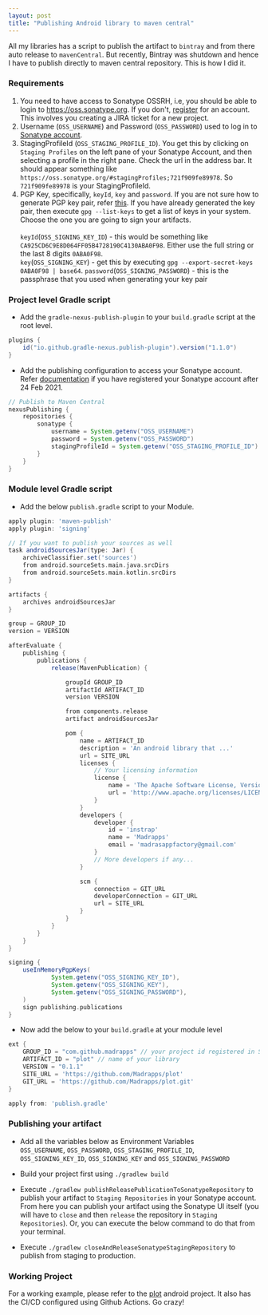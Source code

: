 ```yaml
---
layout: post
title: "Publishing Android library to maven central"
---
```


All my libraries has a script to publish the artifact to `bintray` and from there auto release to `mavenCentral`. But recently, Bintray
was shutdown and hence I have to publish directly to maven central repository. This is how I did it.

### Requirements
1. You need to have access to Sonatype OSSRH, i.e, you should be able to login to https://oss.sonatype.org. If you don't,
[register](https://central.sonatype.org/publish/publish-guide/) for an account. This involves you creating a JIRA ticket
for a new project.
2. Username (`OSS_USERNAME`) and Password (`OSS_PASSWORD`) used to log in to [Sonatype account](https://oss.sonatype.org).
3. StagingProfileId (`OSS_STAGING_PROFILE_ID`). You get this by clicking on `Staging Profiles` on the left pane of your Sonatype Account, and then selecting
a profile in the right pane. Check the url in the address bar. It should appear something like 
`https://oss.sonatype.org/#stagingProfiles;721f909fe89978`. So `721f909fe89978` is your StagingProfileId.
4. PGP Key, specifically, `keyId`, `key` and `password`. If you are not sure how to generate PGP key pair,
refer [this](https://central.sonatype.org/publish/requirements/gpg/). If you have already generated the key pair, then execute
`gpg --list-keys` to get a list of keys in your system. Choose the one you are going to sign your artifacts.<br><br>
`keyId`(`OSS_SIGNING_KEY_ID`) - this would be something like `CA925CD6C9E8D064FF05B4728190C4130ABA0F98`. Either use the full string or the last 8 digits `0ABA0F98`.<br>
`key`(`OSS_SIGNING_KEY`) - get this by executing `gpg --export-secret-keys 0ABA0F98 | base64`.
`password`(`OSS_SIGNING_PASSWORD`) - this is the passphrase that you used when generating your key pair

### Project level Gradle script
- Add the `gradle-nexus-publish-plugin` to your `build.gradle` script at the root level.
```groovy
plugins {
    id("io.github.gradle-nexus.publish-plugin").version("1.1.0")
}
```

- Add the publishing configuration to access your Sonatype account. Refer [documentation](https://github.com/gradle-nexus/publish-plugin/) 
if you have registered your Sonatype account after 24 Feb 2021.
```groovy
// Publish to Maven Central
nexusPublishing {
    repositories {
        sonatype {
            username = System.getenv("OSS_USERNAME")
            password = System.getenv("OSS_PASSWORD")
            stagingProfileId = System.getenv("OSS_STAGING_PROFILE_ID")
        }
    }
}
```

### Module level Gradle script
- Add the below `publish.gradle` script to your Module.


```groovy
apply plugin: 'maven-publish'
apply plugin: 'signing'

// If you want to publish your sources as well
task androidSourcesJar(type: Jar) {
    archiveClassifier.set('sources')
    from android.sourceSets.main.java.srcDirs
    from android.sourceSets.main.kotlin.srcDirs
}

artifacts {
    archives androidSourcesJar
}

group = GROUP_ID
version = VERSION

afterEvaluate {
    publishing {
        publications {
            release(MavenPublication) {

                groupId GROUP_ID
                artifactId ARTIFACT_ID
                version VERSION

                from components.release
                artifact androidSourcesJar

                pom {
                    name = ARTIFACT_ID
                    description = 'An android library that ...'
                    url = SITE_URL
                    licenses {
                        // Your licensing information
                        license {
                            name = 'The Apache Software License, Version 2.0'
                            url = 'http://www.apache.org/licenses/LICENSE-2.0.txt'
                        }
                    }
                    developers {
                        developer {
                            id = 'instrap'
                            name = 'Madrapps'
                            email = 'madrasappfactory@gmail.com'
                        }
                        // More developers if any...
                    }

                    scm {
                        connection = GIT_URL
                        developerConnection = GIT_URL
                        url = SITE_URL
                    }
                }
            }
        }
    }
}

signing {
    useInMemoryPgpKeys(
            System.getenv("OSS_SIGNING_KEY_ID"),
            System.getenv("OSS_SIGNING_KEY"),
            System.getenv("OSS_SIGNING_PASSWORD"),
    )
    sign publishing.publications
}
```


- Now add the below to your `build.gradle` at your module level

```groovy
ext {
    GROUP_ID = "com.github.madrapps" // your project id registered in Sonatype
    ARTIFACT_ID = "plot" // name of your library
    VERSION = "0.1.1"
    SITE_URL = 'https://github.com/Madrapps/plot'
    GIT_URL = 'https://github.com/Madrapps/plot.git'
}

apply from: 'publish.gradle'
```

### Publishing your artifact
- Add all the variables below as Environment Variables<br>
`OSS_USERNAME`, `OSS_PASSWORD`, `OSS_STAGING_PROFILE_ID`, `OSS_SIGNING_KEY_ID`, `OSS_SIGNING_KEY` and `OSS_SIGNING_PASSWORD`

- Build your project first using `./gradlew build`
- Execute `./gradlew publishReleasePublicationToSonatypeRepository` to publish your artifact to `Staging Repositories` in
your Sonatype account. From here you can publish your artifact using the Sonatype UI itself (you will have to `close` and
then `release` the repository in `Staging Repositories`). Or, you can execute the below command to do that from your terminal.
- Execute `./gradlew closeAndReleaseSonatypeStagingRepository` to publish from staging to production.


### Working Project
For a working example, please refer to the [plot](https://github.com/Madrapps/plot) android project. It also has the CI/CD 
configured using Github Actions. Go crazy!
